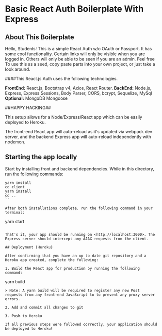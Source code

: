 # Basic React Auth Boilerplate With Express

## About This Boilerplate
Hello, Students!
This is a simple React Auth w/o OAuth or Passport. It has some cool functionality. Certain links will only be visible when you are logged in. Others will only be able to be seen if you are an admin. Feel free To use this as a seed, copy paste parts into your own project, or just take a look around.

####This React.js Auth uses the following technologies.

**FrontEnd:** React.js, Bootstrap v4, Axios, React Router. 
**BackEnd:** Node.js, Express, Express Sessions, Body Parser, CORS, bcrypt, Sequelize, MySql **Optional:** MongoDB Mongoose

##HAPPY HACKING##

This setup allows for a Node/Express/React app which can be easily deployed to Heroku.

The front-end React app will auto-reload as it's updated via webpack dev server, and the backend Express app will auto-reload independently with nodemon.

## Starting the app locally

Start by installing front and backend dependencies. While in this directory, run the following commands:

```
yarn install
cd client
yarn install
cd ..
``

After both installations complete, run the following command in your terminal:

```
yarn start
```

That's it, your app should be running on <http://localhost:3000>. The Express server should intercept any AJAX requests from the client.

## Deployment (Heroku)

After confirming that you have an up to date git repository and a Heroku app created, complete the following:

1. Build the React app for production by running the following command:

```
yarn build
```
> Note: A yarn build will be required to register any new Post requests from any front-end JavaScript to to prevent any proxy server errors.

2. Add and commit all changes to git

3. Push to Heroku

If all previous steps were followed correctly, your application should be deployed to Heroku!
